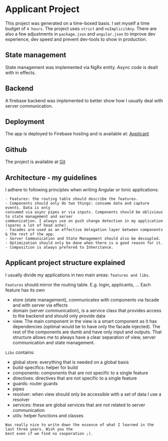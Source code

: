 # Applicant Project

This project was generated on a time-boxed basis. I set myself a time budget of `4 hours`.
The project uses `strict` and `noImplicitAny`. There are also a few adjustments in `package.json`
and `angular.json` to improve dev experience, dev speed and prevent dev-tools to show in production.

## State management
State management was implemented via NgRx entity. Async code is dealt with in effects.

## Backend
A firebase backend was implemented to better show how I usually deal with server communication.

## Deployment
The app is deployed to Firebase hosting and is available at: [Applicant](https://fir-12dc8.web.app
)

## Github
The project is available at [Git](https://github.com/andiausrust/applicant-project)

## Architecture - my guidelines
I adhere to following principles when writing Angular or Ionic applications:

```
- Features: the routing table should describe the features.
- Components should only do two things: consume data and capture events. Data is only
consumed via async pipes or via inputs. Components should be oblivious to state management and server
communication. I always use on push change detection in my application (spares a lot of head ache).
- Facades are used as an effective delegation layer between components & the rest of the app.
- Server Communication and State Management should also be decoupled.
- Optimization should only be done when there is a good reason for it.
- Composition is always prefered to Inheritance.
```

## Applicant project structure explained
I usually divide my applications in two main areas: `features and libs`.

`Features` should mirror the routing table. E.g. login, applicants, ... Each feature has its own 
 - store (state management), communicates with components via facade and with server via effects
 - domain (server communication), is a service class that provides access to the backend and should only provide data
 - view. The main component in the view is a smart component as it has dependencies (optimal would be to have only the facade injected).
The rest of the components are dumb and have only input and outputs.
That structure allows me to always have a clear separation of view, server communication and 
state management.

`Libs` contains:
- global store: everything that is needed on a global basis
- build-specifics: helper for build 
- components: components that are not specific to a single feature
- directives: directives that are not specific to a single feature
- guards: router guards
- pipes
- resolver: when view should only be accessible with a set of data I use a resolver
- services: these are global services that are not related to server communication
- utils: helper functions and classes

```
Was really nice to write down the essence of what I learned in the last three years. Wish you the 
best even if we find no cooperation ;).
```
